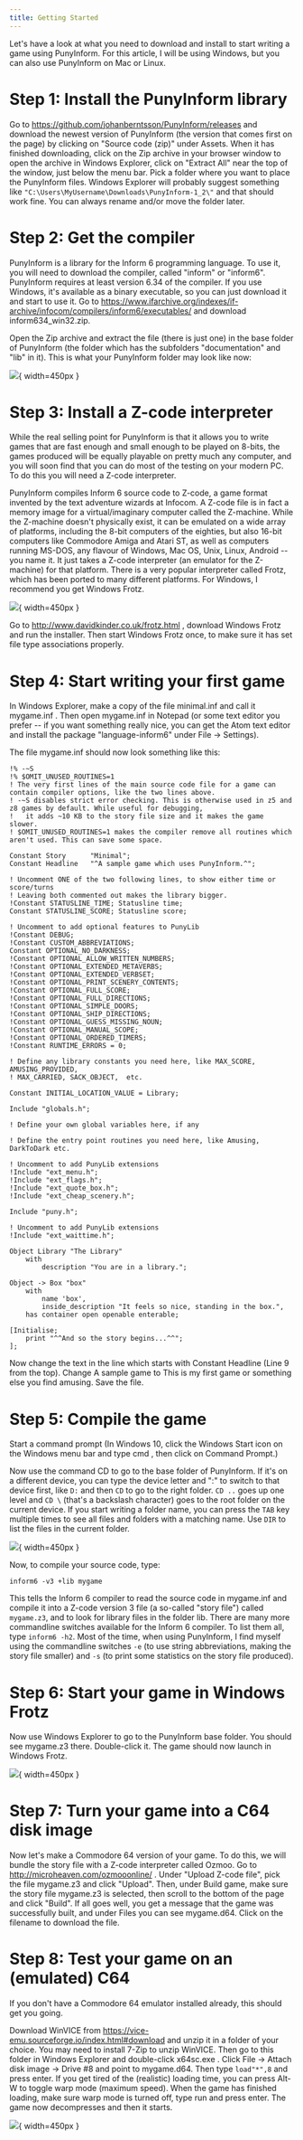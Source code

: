 ```yaml
---
title: Getting Started
---
```


Let's have a look at what you need to download and install to start
writing a game using PunyInform. For this article, I will be using
Windows, but you can also use PunyInform on Mac or Linux.

# Step 1: Install the PunyInform library
Go to https://github.com/johanberntsson/PunyInform/releases and download
the newest version of PunyInform (the version that comes first on the
page) by clicking on "Source code (zip)" under Assets. When it has
finished downloading, click on the Zip archive in your browser window to
open the archive in Windows Explorer, click on "Extract All" near the
top of the window, just below the menu bar. Pick a folder where you want
to place the PunyInform files. Windows Explorer will probably suggest
something like `"C:\Users\MyUsername\Downloads\PunyInform-1_2\"` and
that should work fine. You can always rename and/or move the folder
later.

# Step 2: Get the compiler
PunyInform is a library for the Inform 6 programming language. To use
it, you will need to download the compiler, called "inform" or
"inform6". PunyInform requires at least version 6.34 of the compiler. If
you use Windows, it's available as a binary executable, so you can just
download it and start to use it. Go to
https://www.ifarchive.org/indexes/if-archive/infocom/compilers/inform6/executables/
and download inform634_win32.zip.

Open the Zip archive and extract the file (there is just one) in the
base folder of PunyInform (the folder which has the subfolders
"documentation" and "lib" in it).  This is what your PunyInform folder
may look like now:

![](getting-started-pic1.png){ width=450px }

# Step 3: Install a Z-code interpreter
While the real selling point for PunyInform is that it allows you to
write games that are fast enough and small enough to be played on
8-bits, the games produced will be equally playable on pretty much any
computer, and you will soon find that you can do most of the testing on
your modern PC.  To do this you will need a Z-code interpreter.

PunyInform compiles Inform 6 source code to Z-code, a game format
invented by the text adventure wizards at Infocom. A Z-code file is in
fact a memory image for a virtual/imaginary computer called the
Z-machine. While the Z-machine doesn't physically exist, it can be emulated on a
wide array of platforms, including the 8-bit computers of the eighties,
but also 16-bit computers like Commodore Amiga and Atari ST, as well as
computers running MS-DOS, any flavour of Windows, Mac OS, Unix, Linux,
Android -- you name it. It just takes a Z-code interpreter (an emulator
for the Z-machine) for that platform. There is a very popular
interpreter called Frotz, which has been ported to many different
platforms. For Windows, I recommend you get Windows Frotz.

![](getting-started-pic2.png){ width=450px }

Go to http://www.davidkinder.co.uk/frotz.html , download Windows Frotz
and run the installer.  Then start Windows Frotz once, to make sure it
has set file type associations properly.

# Step 4: Start writing your first game

In Windows Explorer, make a copy of the file minimal.inf and call it
mygame.inf .  Then open mygame.inf in Notepad (or some text editor you
prefer -- if you want something really nice, you can get the Atom text
editor and install the package "language-inform6" under
File -> Settings).

The file mygame.inf should now look something like this:

```
!% -~S
!% $OMIT_UNUSED_ROUTINES=1
! The very first lines of the main source code file for a game can contain compiler options, like the two lines above.
! -~S disables strict error checking. This is otherwise used in z5 and z8 games by default. While useful for debugging,
!   it adds ~10 KB to the story file size and it makes the game slower.
! $OMIT_UNUSED_ROUTINES=1 makes the compiler remove all routines which aren't used. This can save some space.

Constant Story      "Minimal";
Constant Headline   "^A sample game which uses PunyInform.^";

! Uncomment ONE of the two following lines, to show either time or score/turns
! Leaving both commented out makes the library bigger.
!Constant STATUSLINE_TIME; Statusline time;
Constant STATUSLINE_SCORE; Statusline score;

! Uncomment to add optional features to PunyLib
!Constant DEBUG;
!Constant CUSTOM_ABBREVIATIONS;
Constant OPTIONAL_NO_DARKNESS;
!Constant OPTIONAL_ALLOW_WRITTEN_NUMBERS;
!Constant OPTIONAL_EXTENDED_METAVERBS;
!Constant OPTIONAL_EXTENDED_VERBSET;
!Constant OPTIONAL_PRINT_SCENERY_CONTENTS;
!Constant OPTIONAL_FULL_SCORE;
!Constant OPTIONAL_FULL_DIRECTIONS;
!Constant OPTIONAL_SIMPLE_DOORS;
!Constant OPTIONAL_SHIP_DIRECTIONS;
!Constant OPTIONAL_GUESS_MISSING_NOUN;
!Constant OPTIONAL_MANUAL_SCOPE;
!Constant OPTIONAL_ORDERED_TIMERS;
!Constant RUNTIME_ERRORS = 0;

! Define any library constants you need here, like MAX_SCORE, AMUSING_PROVIDED,
! MAX_CARRIED, SACK_OBJECT,  etc.

Constant INITIAL_LOCATION_VALUE = Library;

Include "globals.h";

! Define your own global variables here, if any

! Define the entry point routines you need here, like Amusing, DarkToDark etc.

! Uncomment to add PunyLib extensions
!Include "ext_menu.h";
!Include "ext_flags.h";
!Include "ext_quote_box.h";
!Include "ext_cheap_scenery.h";

Include "puny.h";

! Uncomment to add PunyLib extensions
!Include "ext_waittime.h";

Object Library "The Library"
	with
		description "You are in a library.";

Object -> Box "box"
	with
		name 'box',
		inside_description "It feels so nice, standing in the box.",
	has container open openable enterable;

[Initialise;
	print "^^And so the story begins...^^";
];
```
Now change the text in the line which starts with Constant Headline
(Line 9 from the top). Change A sample game to This is my first game or
something else you find amusing. Save the file.

# Step 5: Compile the game
Start a command prompt (In Windows 10, click the Windows Start icon on
the Windows menu bar and type cmd , then click on Command Prompt.)

Now use the command CD to go to the base folder of PunyInform. If it's
on a different device, you can type the device letter and ":" to switch
to that device first, like `D:` and then `CD` to go to the right folder.
`CD ..` goes up one level and `CD \` (that's a backslash character) goes
to the root folder on the current device. If you start writing a folder
name, you can press the `TAB` key multiple times to see all files and
folders with a matching name. Use `DIR` to list the files in the current
folder.

![](getting-started-pic4.png){ width=450px }

Now, to compile your source code, type:

`inform6 -v3 +lib mygame`

This tells the Inform 6 compiler to read the source code in mygame.inf
and compile it into a Z-code version 3 file (a so-called "story file")
called `mygame.z3`, and to look for library files in the folder lib.
There are many more commandline switches available for the Inform 6
compiler. To list them all, type `inform6 -h2`. Most of the time, when
using PunyInform, I find myself using the commandline switches `-e` (to
use string abbreviations, making the story file smaller) and `-s` (to
print some statistics on the story file produced).

# Step 6: Start your game in Windows Frotz
Now use Windows Explorer to go to the PunyInform base folder. You should
see mygame.z3 there.  Double-click it. The game should now launch in
Windows Frotz.

![](getting-started-pic5.png){ width=450px }

# Step 7: Turn your game into a C64 disk image
Now let's make a Commodore 64 version of your game. To do this, we will
bundle the story file with a Z-code interpreter called Ozmoo. Go to
http://microheaven.com/ozmooonline/ . Under "Upload Z-code file", pick
the file mygame.z3 and click "Upload".  Then, under Build game, make
sure the story file mygame.z3 is selected, then scroll to the bottom of
the page and click "Build". If all goes well, you get a message that the
game was successfully built, and under Files you can see mygame.d64.
Click on the filename to download the file.

# Step 8: Test your game on an (emulated) C64

If you don't have a Commodore 64 emulator installed already, this should
get you going.

Download WinVICE from
https://vice-emu.sourceforge.io/index.html#download and unzip it in a
folder of your choice. You may need to install 7-Zip to unzip WinVICE.
Then go to this folder in Windows Explorer and double-click x64sc.exe .
Click File -> Attach disk image -> Drive #8 and point to mygame.d64.
Then type `load"*",8` and press enter.  If you get tired of the
(realistic) loading time, you can press Alt-W to toggle warp mode
(maximum speed). When the game has finished loading, make sure warp mode
is turned off, type run and press enter. The game now decompresses and
then it starts.

![](getting-started-pic6.png){ width=450px }

